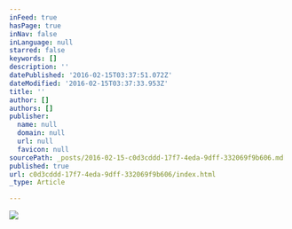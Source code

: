 ```yaml
---
inFeed: true
hasPage: true
inNav: false
inLanguage: null
starred: false
keywords: []
description: ''
datePublished: '2016-02-15T03:37:51.072Z'
dateModified: '2016-02-15T03:37:33.953Z'
title: ''
author: []
authors: []
publisher:
  name: null
  domain: null
  url: null
  favicon: null
sourcePath: _posts/2016-02-15-c0d3cddd-17f7-4eda-9dff-332069f9b606.md
published: true
url: c0d3cddd-17f7-4eda-9dff-332069f9b606/index.html
_type: Article

---
```

![](https://the-grid-user-content.s3-us-west-2.amazonaws.com/e26ff43f-4930-4bf7-8fb1-2cc0324de427.jpg)